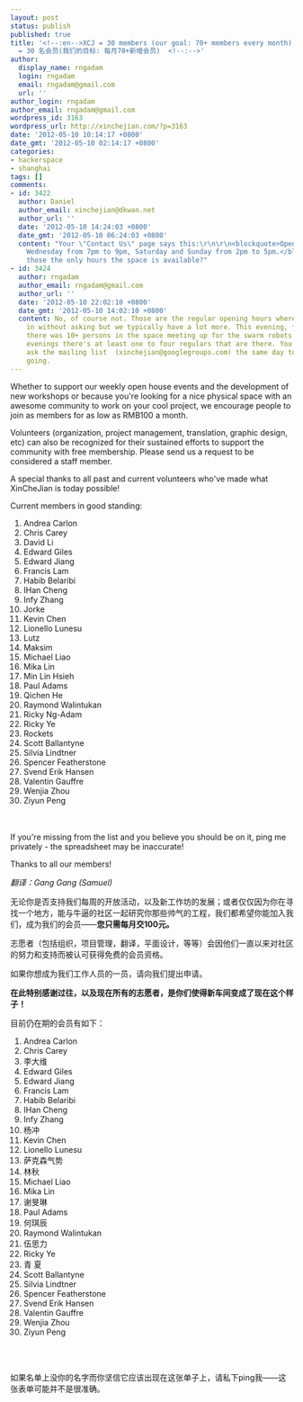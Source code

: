 ```yaml
---
layout: post
status: publish
published: true
title: '<!--:en-->XCJ = 30 members (our goal: 70+ members every month) <!--:--><!--:zh-->XCJ
  = 30 名会员(我们的目标: 每月70+新增会员)  <!--:-->'
author:
  display_name: rngadam
  login: rngadam
  email: rngadam@gmail.com
  url: ''
author_login: rngadam
author_email: rngadam@gmail.com
wordpress_id: 3163
wordpress_url: http://xinchejian.com/?p=3163
date: '2012-05-10 10:14:17 +0800'
date_gmt: '2012-05-10 02:14:17 +0800'
categories:
- hackerspace
- shanghai
tags: []
comments:
- id: 3422
  author: Daniel
  author_email: xinchejian@dkwan.net
  author_url: ''
  date: '2012-05-10 14:24:03 +0800'
  date_gmt: '2012-05-10 06:24:03 +0800'
  content: "Your \"Contact Us\" page says this:\r\n\r\n<blockquote>Opening hours:
    Wednesday from 7pm to 9pm, Saturday and Sunday from 2pm to 5pm.</blockquote>\r\n\r\nAre
    those the only hours the space is available?"
- id: 3424
  author: rngadam
  author_email: rngadam@gmail.com
  author_url: ''
  date: '2012-05-10 22:02:10 +0800'
  date_gmt: '2012-05-10 14:02:10 +0800'
  content: No, of course not. Those are the regular opening hours where you can drop
    in without asking but we typically have a lot more. This evening, for example,
    there was 10+ persons in the space meeting up for the swarm robots team. Most
    evenings there's at least one to four regulars that are there. You just have to
    ask the mailing list  (xinchejian@googlegroups.com) the same day to know who's
    going.
---
```

<p><!--:en-->Whether to support our weekly open house events and the development of new workshops or because you're looking for a nice physical space with an awesome community to work on your cool project, we encourage people to join as members for as low as RMB100 a month.</p>
<p>Volunteers (organization, project management, translation, graphic design, etc) can also be recognized for their sustained efforts to support the community with free membership. Please send us a request to be considered a staff member.</p>
<p>A special thanks to all past and current volunteers who've made what XinCheJian is today possible!</p>
<p>Current members in good standing:</p>
<ol>
<li>Andrea Carlon</li>
<li>Chris Carey</li>
<li>David Li</li>
<li>Edward Giles</li>
<li>Edward Jiang</li>
<li>Francis Lam</li>
<li>Habib Belaribi</li>
<li>IHan Cheng</li>
<li>Infy Zhang</li>
<li>Jorke</li>
<li>Kevin Chen</li>
<li>Lionello Lunesu</li>
<li>Lutz</li>
<li>Maksim</li>
<li>Michael Liao</li>
<li>Mika Lin</li>
<li>Min Lin Hsieh</li>
<li>Paul Adams</li>
<li>Qichen He</li>
<li>Raymond Walintukan</li>
<li>Ricky Ng-Adam</li>
<li>Ricky Ye</li>
<li>Rockets</li>
<li>Scott Ballantyne</li>
<li>Silvia Lindtner</li>
<li>Spencer Featherstone</li>
<li>Svend Erik Hansen</li>
<li>Valentin Gauffre</li>
<li>Wenjia Zhou</li>
<li>Ziyun Peng</li><br />
</ol><br />
If you're missing from the list and you believe you should be on it, ping me privately - the spreadsheet may be inaccurate!</p>
<p>Thanks to all our members!<!--:--><!--:zh-->
<div><em>翻译：Gang Gang (Samuel)</em></div></p>
<div></div></p>
<div>无论你是否支持我们每周的开放活动，以及新工作坊的发展；<wbr>或者仅仅因为你在寻找一个地方，能与牛逼的社区一起研究你那些帅<wbr>气的工程，我们都希望你能加入我们，成为我们的会员&mdash;&mdash;<strong>您只需</strong><strong>每<wbr>月交100元。</wbr></strong></wbr></wbr></div></p>
<div></div></p>
<div>志愿者（包括组织，项目管理，翻译，平面设计，等等）<wbr>会因他们一直以来对社区的努力和支持而被认可获得免费的会员资格<wbr>。</wbr></wbr></div></p>
<div>如果你想成为我们工作人员的一员，请向我们提出申请。</div></p>
<div></div></p>
<div><strong>在此特别感谢过往，以及现在所有的志愿者，<wbr>是你们使得新车间变成了现在这个样子！</wbr></strong></div></p>
<div><strong></p>
<p></strong></div></p>
<div>目前仍在期的会员有如下：</div></p>
<div>
<ol>
<li>Andrea Carlon</li>
<li>Chris Carey</li>
<li>李大维</li>
<li>Edward Giles</li>
<li>Edward Jiang</li>
<li>Francis Lam</li>
<li>Habib Belaribi</li>
<li>IHan Cheng</li>
<li>Infy Zhang</li>
<li>杨冲</li>
<li>Kevin Chen</li>
<li>Lionello Lunesu</li>
<li>萨克森气势</li>
<li>林秋</li>
<li>Michael Liao</li>
<li>Mika Lin</li>
<li>谢旻琳</li>
<li>Paul Adams</li>
<li>何琪辰</li>
<li>Raymond Walintukan</li>
<li>伍思力</li>
<li>Ricky Ye</li>
<li>青 夏</li>
<li>Scott Ballantyne</li>
<li>Silvia Lindtner</li>
<li>Spencer Featherstone</li>
<li>Svend Erik Hansen</li>
<li>Valentin Gauffre</li>
<li>Wenjia Zhou</li>
<li>Ziyun Peng</li><br />
</ol><br />
</div></p>
<div>如果名单上没你的名字而你坚信它应该出现在这张单子上，<wbr>请私下ping我&mdash;&mdash;这张表单可能并不是很准确。</wbr></div><!--:--></p>
